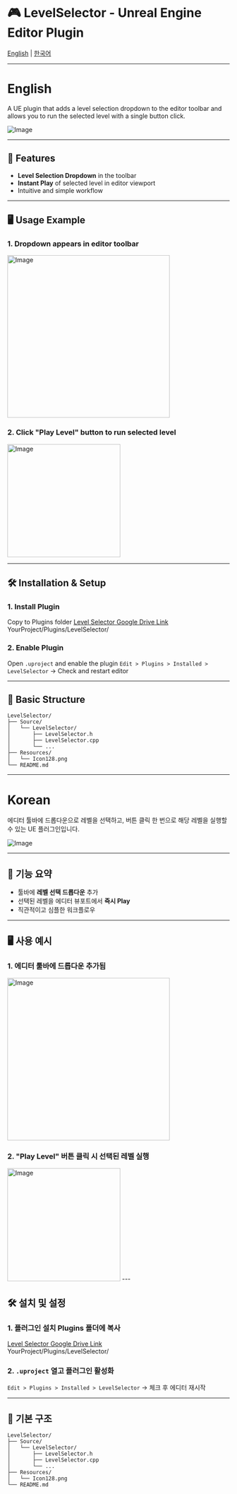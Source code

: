 # 🎮 LevelSelector - Unreal Engine Editor Plugin

[English](#english) | [한국어](#korean)

---

# English

A UE plugin that adds a level selection dropdown to the editor toolbar and allows you to run the selected level with a single button click.

![Image](https://github.com/user-attachments/assets/a8ea5621-d5b4-4135-959f-730b0fe58846)

---

## 🧩 Features

- **Level Selection Dropdown** in the toolbar
- **Instant Play** of selected level in editor viewport
- Intuitive and simple workflow

---

## 🖥️ Usage Example

### 1. Dropdown appears in editor toolbar
<img width="368" alt="Image" src="https://github.com/user-attachments/assets/5d1301f1-f931-4b79-bfbc-d6704558f8e2" />

### 2. Click "Play Level" button to run selected level
<img width="256" alt="Image" src="https://github.com/user-attachments/assets/2001e84e-8ccf-459a-9232-a3e57b21f95c" />

---

## 🛠️ Installation & Setup
### 1. Install Plugin
Copy to Plugins folder
[Level Selector Google Drive Link](https://drive.google.com/file/d/1Ux5u92xQaQ-p97e6jQ8GNNgVBN3DT9If/view?usp=sharing) <br>
YourProject/Plugins/LevelSelector/

### 2. Enable Plugin
Open `.uproject` and enable the plugin
`Edit > Plugins > Installed > LevelSelector` → Check and restart editor

---

## 📁 Basic Structure

```plaintext
LevelSelector/
├── Source/
│   └── LevelSelector/
│       ├── LevelSelector.h
│       ├── LevelSelector.cpp
│       └── ...
├── Resources/
│   └── Icon128.png
└── README.md
```

---

# Korean

에디터 툴바에 드롭다운으로 레벨을 선택하고, 버튼 클릭 한 번으로 해당 레벨을 실행할 수 있는 UE 플러그인입니다.

![Image](https://github.com/user-attachments/assets/a8ea5621-d5b4-4135-959f-730b0fe58846)

---

## 🧩 기능 요약

- 툴바에 **레벨 선택 드롭다운** 추가
- 선택된 레벨을 에디터 뷰포트에서 **즉시 Play**
- 직관적이고 심플한 워크플로우

---

## 🖥️ 사용 예시

### 1. 에디터 툴바에 드롭다운 추가됨
<img width="368" alt="Image" src="https://github.com/user-attachments/assets/5d1301f1-f931-4b79-bfbc-d6704558f8e2" />

### 2. "Play Level" 버튼 클릭 시 선택된 레벨 실행
<img width="256" alt="Image" src="https://github.com/user-attachments/assets/2001e84e-8ccf-459a-9232-a3e57b21f95c" />
---

## 🛠️ 설치 및 설정
### 1. 플러그인 설치 Plugins 폴더에 복사
[Level Selector Google Drive Link](https://drive.google.com/file/d/1Ux5u92xQaQ-p97e6jQ8GNNgVBN3DT9If/view?usp=sharing) <br>
YourProject/Plugins/LevelSelector/

### 2. `.uproject` 열고 플러그인 활성화  
`Edit > Plugins > Installed > LevelSelector` → 체크 후 에디터 재시작

---

## 📁 기본 구조

```plaintext
LevelSelector/
├── Source/
│   └── LevelSelector/
│       ├── LevelSelector.h
│       ├── LevelSelector.cpp
│       └── ...
├── Resources/
│   └── Icon128.png
└── README.md
```
